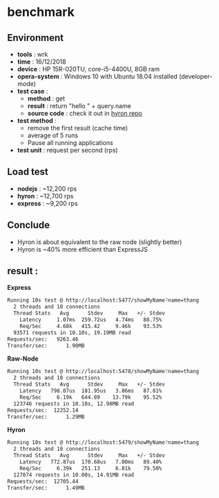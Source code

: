 # benchmark

## Environment

* **tools** : wrk
* **time** : 16/12/2018
* **device** : HP 15R-020TU, core-i5-4400U, 8GB ram
* **opera-system** : Windows 10 with Ubuntu 18.04 installed \(developer-mode\)
* **test case** :
  * **method** : get
  * **result** : return "hello " + query.name
  * **source code** : check it out in [hyron repo](https://github.com/hyron-group/hyron/tree/master/test)
* **test method** :
  * remove the first result \(cache time\)
  * average of 5 runs
  * Pause all running applications
* **test unit** : request per second \(rps\)

## Load test

* **nodejs** : ~12,200 rps
* **hyron** : ~12,700 rps
* **express** : ~9,200 rps

## Conclude

* Hyron is about equivalent to the raw node \(slightly better\)
* Hyron is ~40% more efficient than ExpressJS

## result :

**Express**

```bash
Running 10s test @ http://localhost:5477/showMyName?name=thang
  2 threads and 10 connections
  Thread Stats   Avg      Stdev     Max   +/- Stdev
    Latency     1.07ms  259.72us   4.74ms   88.75%
    Req/Sec     4.68k   415.42     9.46k    93.53%
  93571 requests in 10.10s, 19.19MB read
Requests/sec:   9263.46
Transfer/sec:      1.90MB
```

**Raw-Node**

```bash
Running 10s test @ http://localhost:5478/showMyName?name=thang
  2 threads and 10 connections
  Thread Stats   Avg      Stdev     Max   +/- Stdev
    Latency   798.07us  181.95us   3.86ms   87.81%
    Req/Sec     6.19k   644.89    13.79k    95.52%
  123746 requests in 10.10s, 12.98MB read
Requests/sec:  12252.14
Transfer/sec:      1.29MB
```

**Hyron**

```bash
Running 10s test @ http://localhost:5479/showMyName?name=thang
  2 threads and 10 connections
  Thread Stats   Avg      Stdev     Max   +/- Stdev
    Latency   772.87us  170.68us   7.00ms   89.40%
    Req/Sec     6.39k   251.13     6.81k    79.50%
  127074 requests in 10.00s, 14.91MB read
Requests/sec:  12705.44
Transfer/sec:      1.49MB
```

